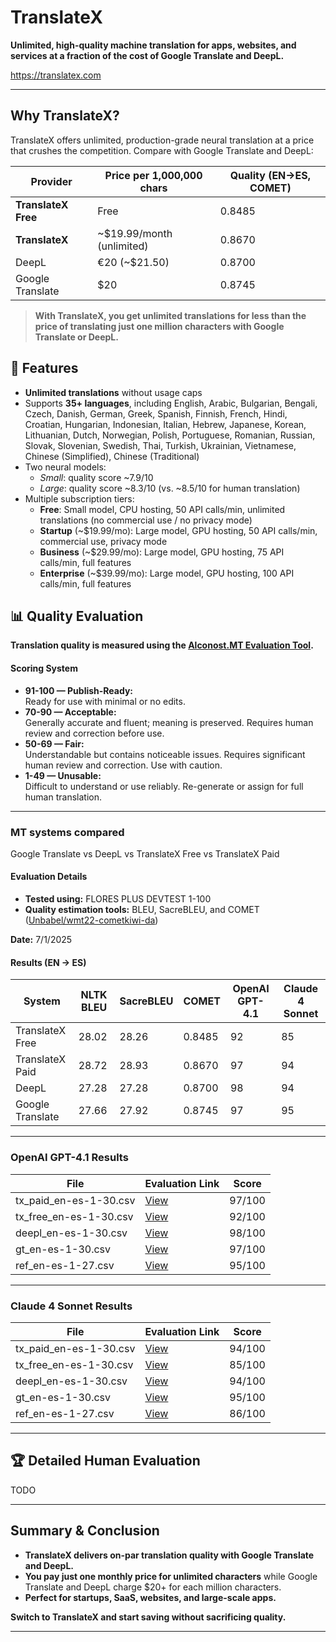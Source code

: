 # TranslateX

**Unlimited, high-quality machine translation for apps, websites, and services at a fraction of the cost of Google Translate and DeepL.**

https://translatex.com

---

## Why TranslateX?

TranslateX offers unlimited, production-grade neural translation at a price that crushes the competition. Compare with Google Translate and DeepL:

| Provider            | Price per 1,000,000 chars | Quality (EN→ES, COMET) |
|---------------------|---------------------------|------------------------|
| **TranslateX Free** | Free                      | 0.8485                 |
| **TranslateX**      | ~$19.99/month (unlimited) | 0.8670                 |
| DeepL               | €20 (~$21.50)             | 0.8700                 |
| Google Translate    | $20                       | 0.8745                 |

> **With TranslateX, you get unlimited translations for less than the price of translating just one million characters with Google Translate or DeepL.**

## 🔧 Features

- **Unlimited translations** without usage caps  
- Supports **35+ languages**, including English, Arabic, Bulgarian, Bengali, Czech, Danish, German, Greek, Spanish, Finnish, French, Hindi, Croatian, Hungarian, Indonesian, Italian, Hebrew, Japanese, Korean, Lithuanian, Dutch, Norwegian, Polish, Portuguese, Romanian, Russian, Slovak, Slovenian, Swedish, Thai, Turkish, Ukrainian, Vietnamese, Chinese (Simplified), Chinese (Traditional)
- Two neural models:
  - *Small*: quality score ~7.9/10
  - *Large*: quality score ~8.3/10 (vs. ~8.5/10 for human translation)  
- Multiple subscription tiers:
  - **Free**: Small model, CPU hosting, 50 API calls/min, unlimited translations (no commercial use / no privacy mode)  
  - **Startup** (~$19.99/mo): Large model, GPU hosting, 50 API calls/min, commercial use, privacy mode  
  - **Business** (~$29.99/mo): Large model, GPU hosting, 75 API calls/min, full features  
  - **Enterprise** (~$39.99/mo): Large model, GPU hosting, 100 API calls/min, full features

## 📊 Quality Evaluation

**Translation quality is measured using the [Alconost.MT Evaluation Tool](https://alconost.mt/evaluate).**

#### Scoring System  

- **91-100 — Publish-Ready:**  
  Ready for use with minimal or no edits.
- **70-90  — Acceptable:**  
  Generally accurate and fluent; meaning is preserved. Requires human review and correction before use.
- **50-69  — Fair:**  
  Understandable but contains noticeable issues. Requires significant human review and correction. Use with caution.
- **1-49   — Unusable:**  
  Difficult to understand or use reliably. Re-generate or assign for full human translation.

---
### MT systems compared
Google Translate vs DeepL vs TranslateX Free vs TranslateX Paid

#### Evaluation Details

- **Tested using:** FLORES PLUS DEVTEST 1-100  
- **Quality estimation tools:** BLEU, SacreBLEU, and COMET ([Unbabel/wmt22-cometkiwi-da](https://huggingface.co/Unbabel/wmt22-cometkiwi-da))

**Date:** 7/1/2025

#### Results (EN → ES)

| System                 | NLTK BLEU | SacreBLEU | COMET        | OpenAI GPT-4.1 | Claude 4 Sonnet |
|------------------------|-----------|-----------|--------------|----------------|-----------------|
| TranslateX Free        | 28.02     | 28.26     | 0.8485       | 92             | 85              |
| TranslateX Paid        | 28.72     | 28.93     | 0.8670       | 97             | 94              |
| DeepL                  | 27.28     | 27.28     | 0.8700       | 98             | 94              |
| Google Translate       | 27.66     | 27.92     | 0.8745       | 97             | 95              |

---

### OpenAI GPT-4.1 Results

| File                       | Evaluation Link                                                                        | Score  |
|----------------------------|----------------------------------------------------------------------------------------|--------|
| tx_paid_en-es-1-30.csv     | [View](https://alconost.mt/evaluate/e9e5d1e9-a064-4dbc-9563-eab0a1ef18b2)             | 97/100 |
| tx_free_en-es-1-30.csv     | [View](https://alconost.mt/evaluate/2fb46b5f-3335-48a7-9ada-0209d73e1203)             | 92/100 |
| deepl_en-es-1-30.csv       | [View](https://alconost.mt/evaluate/2ca42db5-de17-4202-9f5e-1d0a775a2de9)             | 98/100 |
| gt_en-es-1-30.csv          | [View](https://alconost.mt/evaluate/0850ffb7-17c6-44e3-b48b-8f77e998b4dc)             | 97/100 |
| ref_en-es-1-27.csv         | [View](https://alconost.mt/evaluate/8131f46b-1bea-45f2-8ab0-593eff124f8f)             | 95/100 |

---

### Claude 4 Sonnet Results

| File                       | Evaluation Link                                                                        | Score  |
|----------------------------|----------------------------------------------------------------------------------------|--------|
| tx_paid_en-es-1-30.csv     | [View](https://alconost.mt/evaluate/c6c3da9e-62ba-4fc7-923e-e9d71119e620)             | 94/100 |
| tx_free_en-es-1-30.csv     | [View](https://alconost.mt/evaluate/695581a0-7511-4be8-bc21-93d2ba6e5dbd)             | 85/100 |
| deepl_en-es-1-30.csv       | [View](https://alconost.mt/evaluate/71570330-4bff-412d-9ad6-fd02ca3c3099)             | 94/100 |
| gt_en-es-1-30.csv          | [View](https://alconost.mt/evaluate/dc96d64a-f725-4931-916e-59641bd2c31e)             | 95/100 |
| ref_en-es-1-27.csv         | [View](https://alconost.mt/evaluate/32f28085-531d-4e74-a4e6-5d501d7afc62)             | 86/100 |

---

## 🏆 Detailed Human Evaluation

TODO

---

## Summary & Conclusion

- **TranslateX delivers on-par translation quality with Google Translate and DeepL.**
- **You pay just one monthly price for unlimited characters** while Google Translate and DeepL charge $20+ for each million characters.
- **Perfect for startups, SaaS, websites, and large-scale apps.**

**Switch to TranslateX and start saving without sacrificing quality.**

---